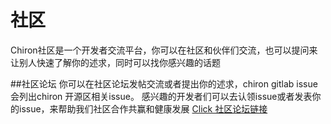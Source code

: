 # 社区

Chiron社区是一个开发者交流平台，你可以在社区和伙伴们交流，也可以提问来让别人快速了解你的述求，同时可以找你感兴趣的话题

##社区论坛
你可以在社区论坛发帖交流或者提出你的述求，chiron gitlab issue会列出chiron 开源区相关issue。
感兴趣的开发者们可以去认领issue或者发表你的issue，来帮助我们社区合作共赢和健康发展
[Click 社区论坛链接](https://forum.chiron.one/)